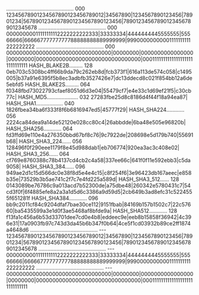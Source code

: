 
……………………………………… 000 12345678901234567890123456789012|34567890|1234567890123456|78901234|56789012345678901234567890123456|78901234567890123456789012345678
……………………………………… 000 00000000011111111112222222222333|33333334|4444444445555555|55566666|66666777777777788888888889999999|99900000000001111111111222222222
……………………………………… 000 00000000000000000000000000000000|00000000|0000000000000000|00000000|00000000000000000000000000000000|00011111111111111111111111111111
HASH_BLAKE2B……… 128 0eb703c5308bc4ff66b9da79c262eb8d|fcb373f1|616a113de574c058|c1495005|b37a91e6395f5b8ec3adbfb3527426e7|dc13ddecd8c021f854bb12a6de5ebfd5
HASH_BLAKE2S……… 064 f0348fbd73022793cfaef8051d6d3e04|55479cf7|e4e33c1d69ef21f5|c30cb77c|
HASH_MD5………………… 032 27283fbe25d8c8186d4f44f18a94ea87|
HASH_SHA1……………… 040 1826fbea34ba6f333f8f6b6816947ed5|45777f29|
HASH_SHA224………… 056 2224ca84dea9a14de52120e028cc80c4|26abbdde|6ba48e505e96820b|
HASH_SHA256………… 064 fd3ffd69e110e4a276350bbd67bf8c76|9c7922de|208698e5d179b740|55691b68|
HASH_SHA3_224…… 056 128496f0f290eee1179f8e45d988dab1|eb706774|920ea3ac3c408e02|
HASH_SHA3_256…… 064 cf769e8760388c78b4137cd4cb2c4a58|337ee66c|641f0f11e592ebb3|c5da9058|
HASH_SHA3_384…… 096 949ae2d1c15d566dc0e38f8d5e4e4c15|c8f254f6|3e96423db167aeec|e858b35e|73529b3b5ae741c2f7c7e4fd225a589d|
HASH_SHA3_512…… 128 0143089be76786c9a013acd7b52300de|a75dbe48|260342e5780431c7|54cd3f0f|6f4885efe8a2a3a1d5d6c3386a9d59d5|2cb649b3ad8efc31c5224555f651281f
HASH_SHA384………… 096 bb9c2011cf84c9204dfaf7bae30ce112|9151fbab|84169b157b1502c7|22c57660|ba5435599a3e1d0f3ae5468af8bfde9a|
HASH_SHA512………… 128 f13fa1c456a6b53d33701dee7cd0e4b8|eddeec9e|eeb8b15858f36942|4c396e31|17a0903fb97c743d3da45b6b347f0b64|4ce5f1cd03932b89ce2ff1874a4648d6
……………………………………… --- 12345678901234567890123456789012|34567890|1234567890123456|78901234|56789012345678901234567890123456|78901234567890123456789012345678
……………………………………… --- 00000000011111111112222222222333|33333334|4444444445555555|55566666|66666777777777788888888889999999|99900000000001111111111222222222
……………………………………… --- 00000000000000000000000000000000|00000000|0000000000000000|00000000|00000000000000000000000000000000|00011111111111111111111111111111
